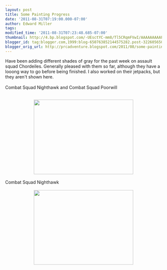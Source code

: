 ```yaml
---
layout: post
title: Some Painting Progress
date: '2011-08-31T07:19:00.000-07:00'
author: Edward Miller
tags: 
modified_time: '2011-08-31T07:23:48.685-07:00'
thumbnail: http://4.bp.blogspot.com/-UEsctYC-mm8/Tl5CRqmFVwI/AAAAAAAAAFw/b1c5PrRTFTk/s72-c/Squad%2BChordeiles%2Band%2BPoorwill.png
blogger_id: tag:blogger.com,1999:blog-650763852144575282.post-3226056502368421014
blogger_orig_url: http://prcadventure.blogspot.com/2011/08/some-painting-progress.html
---
```


Have been adding different shades of gray for the past week on assault squad Chordeiles. Generally pleased with them so far, although they have a looong way to go before being finished. I also worked on their jetpacks, but they aren't shown here.<br /><br />Combat Squad Nighthawk and Combat Squad Poorwill<br /><br /><div class="separator" style="clear: both; text-align: center;"><a href="http://4.bp.blogspot.com/-UEsctYC-mm8/Tl5CRqmFVwI/AAAAAAAAAFw/b1c5PrRTFTk/s1600/Squad%2BChordeiles%2Band%2BPoorwill.png" imageanchor="1" style="margin-left:1em; margin-right:1em"><img border="0" height="240" width="320" src="http://4.bp.blogspot.com/-UEsctYC-mm8/Tl5CRqmFVwI/AAAAAAAAAFw/b1c5PrRTFTk/s320/Squad%2BChordeiles%2Band%2BPoorwill.png" /></a></div><br />Combat Squad Nighthawk<br /><br /><div class="separator" style="clear: both; text-align: center;"><a href="http://2.bp.blogspot.com/-pDi45Jb5Y3s/Tl5CR6g-aDI/AAAAAAAAAF4/DijyN369Gd4/s1600/Squad%2BChordeiles.png" imageanchor="1" style="margin-left:1em; margin-right:1em"><img border="0" height="240" width="320" src="http://2.bp.blogspot.com/-pDi45Jb5Y3s/Tl5CR6g-aDI/AAAAAAAAAF4/DijyN369Gd4/s320/Squad%2BChordeiles.png" /></a></div><br />
